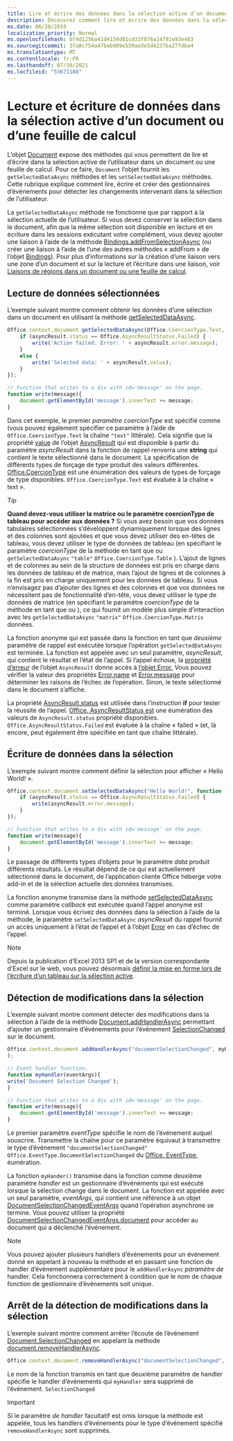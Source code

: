 ```yaml
---
title: Lire et écrire des données dans la sélection active d’un document ou d’une feuille de calcul
description: Découvrez comment lire et écrire des données dans la sélection active dans un document Word ou Excel feuille de calcul.
ms.date: 06/20/2019
localization_priority: Normal
ms.openlocfilehash: bf4d1256a41d4150d81cd33f876a14791e93e483
ms.sourcegitcommit: 3fa8c754a47bab909e559ae3e5d4237ba27fdbe4
ms.translationtype: MT
ms.contentlocale: fr-FR
ms.lasthandoff: 07/30/2021
ms.locfileid: "53671188"
---
```

# <a name="read-and-write-data-to-the-active-selection-in-a-document-or-spreadsheet"></a>Lecture et écriture de données dans la sélection active d’un document ou d’une feuille de calcul

L’objet [Document](/javascript/api/office/office.document) expose des méthodes qui vous permettent de lire et d’écrire dans la sélection active de l’utilisateur dans un document ou une feuille de calcul. Pour ce faire, `Document` l’objet fournit les `getSelectedDataAsync` méthodes et les `setSelectedDataAsync` méthodes. Cette rubrique explique comment lire, écrire et créer des gestionnaires d’événements pour détecter les changements intervenant dans la sélection de l’utilisateur.

La `getSelectedDataAsync` méthode ne fonctionne que par rapport à la sélection actuelle de l’utilisateur. Si vous devez conserver la sélection dans le document, afin que la même sélection soit disponible en lecture et en écriture dans les sessions exécutant votre complément, vous devez ajouter une liaison à l’aide de la méthode [Bindings.addFromSelectionAsync](/javascript/api/office/office.bindings#addFromSelectionAsync_bindingType__options__callback_) (ou créer une liaison à l’aide de l’une des autres méthodes « addFrom » de l’objet [Bindings](/javascript/api/office/office.bindings)). Pour plus d’informations sur la création d’une liaison vers une zone d’un document et sur la lecture et l’écriture dans une liaison, voir [Liaisons de régions dans un document ou une feuille de calcul](bind-to-regions-in-a-document-or-spreadsheet.md).


## <a name="read-selected-data"></a>Lecture de données sélectionnées


L’exemple suivant montre comment obtenir les données d’une sélection dans un document en utilisant la méthode [getSelectedDataAsync](/javascript/api/office/office.document#getSelectedDataAsync_coercionType__options__callback_).


```js
Office.context.document.getSelectedDataAsync(Office.CoercionType.Text, function (asyncResult) {
    if (asyncResult.status == Office.AsyncResultStatus.Failed) {
        write('Action failed. Error: ' + asyncResult.error.message);
    }
    else {
        write('Selected data: ' + asyncResult.value);
    }
});

// Function that writes to a div with id='message' on the page.
function write(message){
    document.getElementById('message').innerText += message; 
}
```

Dans cet exemple, le premier  _paramètre coercionType_ est spécifié comme (vous pouvez également spécifier ce paramètre à l’aide de `Office.CoercionType.Text` la chaîne `"text"` littérale). Cela signifie que la propriété [value](/javascript/api/office/office.asyncresult#status) de l’objet [AsyncResult](/javascript/api/office/office.asyncresult) qui est disponible à partir du paramètre _asyncResult_ dans la fonction de rappel renverra une **string** qui contient le texte sélectionné dans le document. La spécification de différents types de forçage de type produit des valeurs différentes. [Office.CoercionType](/javascript/api/office/office.coerciontype) est une énumération des valeurs de types de forçage de type disponibles. `Office.CoercionType.Text` est évaluée à la chaîne « text ».


> [!TIP]
> **Quand devez-vous utiliser la matrice ou le paramètre coercionType de tableau pour accéder aux données ?** Si vous avez besoin que vos données tabulaires sélectionnées s’développent dynamiquement lorsque des lignes et des colonnes sont ajoutées et que vous devez utiliser des en-têtes de tableau, vous devez utiliser le type de données de tableau (en spécifiant le paramètre _coercionType_ de la méthode en tant que ou `getSelectedDataAsync` `"table"` `Office.CoercionType.Table` ). L’ajout de lignes et de colonnes au sein de la structure de données est pris en charge dans les données de tableau et de matrice, mais l’ajout de lignes et de colonnes à la fin est pris en charge uniquement pour les données de tableau. Si vous n’envisagez pas d’ajouter des lignes et des colonnes et que vos données ne nécessitent pas de fonctionnalité d’en-tête, vous devez utiliser le type de données de matrice (en spécifiant le paramètre  _coercionType_ de la méthode en tant que ou ), ce qui fournit un modèle plus simple d’interaction avec les `getSelectedDataAsync` `"matrix"` `Office.CoercionType.Matrix` données.

La fonction anonyme qui est passée dans la fonction en tant que  _deuxième_ paramètre de rappel est exécutée lorsque l’opération `getSelectedDataAsync` est terminée. La fonction est appelée avec un seul paramètre, _asyncResult_, qui contient le résultat et l’état de l’appel. Si l’appel échoue, la [propriété d’erreur](/javascript/api/office/office.asyncresult#error) de l’objet `AsyncResult` donne accès à [l’objet Error.](/javascript/api/office/office.error) Vous pouvez vérifier la valeur des propriétés [Error.name](/javascript/api/office/office.error#name) et [Error.message](/javascript/api/office/office.error#message) pour déterminer les raisons de l’échec de l’opération. Sinon, le texte sélectionné dans le document s’affiche.

La propriété [AsyncResult.status](/javascript/api/office/office.asyncresult#error) est utilisée dans l’instruction **if** pour tester la réussite de l’appel. [Office. AsyncResultStatus est](/javascript/api/office/office.asyncresult#status) une éumération des valeurs de `AsyncResult.status` propriété disponibles. `Office.AsyncResultStatus.Failed` est évaluée à la chaîne « failed » (et, là encore, peut également être spécifiée en tant que chaîne littérale).


## <a name="write-data-to-the-selection"></a>Écriture de données dans la sélection


L’exemple suivant montre comment définir la sélection pour afficher « Hello World! ».


```js
Office.context.document.setSelectedDataAsync("Hello World!", function (asyncResult) {
    if (asyncResult.status == Office.AsyncResultStatus.Failed) {
        write(asyncResult.error.message);
    }
});

// Function that writes to a div with id='message' on the page.
function write(message){
    document.getElementById('message').innerText += message;
}
```

Le passage de différents types d’objets pour le paramètre  _data_ produit différents résultats. Le résultat dépend de ce qui est actuellement sélectionné dans le document, de l’application cliente Office héberge votre add-in et de la sélection actuelle des données transmises.

La fonction anonyme transmise dans la méthode [setSelectedDataAsync](/javascript/api/office/office.document#setSelectedDataAsync_data__options__callback_) comme paramètre _callback_ est exécutée quand l’appel anonyme est terminé. Lorsque vous écrivez des données dans la sélection à l’aide de la méthode, le paramètre `setSelectedDataAsync` _asyncResult_ du rappel fournit un accès uniquement à l’état de l’appel et à l’objet [Error](/javascript/api/office/office.error) en cas d’échec de l’appel.

> [!NOTE]
> Depuis la publication d’Excel 2013 SP1 et de la version correspondante d’Excel sur le web, vous pouvez désormais [définir la mise en forme lors de l’écriture d’un tableau sur la sélection active](../excel/excel-add-ins-tables.md).


## <a name="detect-changes-in-the-selection"></a>Détection de modifications dans la sélection


L’exemple suivant montre comment détecter des modifications dans la sélection à l’aide de la méthode [Document.addHandlerAsync](/javascript/api/office/office.document#addHandlerAsync_eventType__handler__options__callback_) permettant d’ajouter un gestionnaire d’événements pour l’événement [SelectionChanged](/javascript/api/office/office.documentselectionchangedeventargs) sur le document.


```js
Office.context.document.addHandlerAsync("documentSelectionChanged", myHandler, function(result){}
);

// Event handler function.
function myHandler(eventArgs){
write('Document Selection Changed');
}

// Function that writes to a div with id='message' on the page.
function write(message){
    document.getElementById('message').innerText += message;
}
```

Le premier paramètre  _eventType_ spécifie le nom de l’événement auquel souscrire. Transmettre la chaîne pour ce paramètre équivaut à transmettre le type d’événement `"documentSelectionChanged"` `Office.EventType.DocumentSelectionChanged` du [Office. EventType,](/javascript/api/office/office.eventtype) éumération.

La fonction `myHander()` transmise dans la fonction comme deuxième paramètre _handler_ est un gestionnaire d’événements qui est exécuté lorsque la sélection change dans le document. La fonction est appelée avec un seul paramètre, _eventArgs_, qui contient une référence à un objet [DocumentSelectionChangedEventArgs](/javascript/api/office/office.documentselectionchangedeventargs) quand l’opération asynchrone se termine. Vous pouvez utiliser la propriété [DocumentSelectionChangedEventArgs.document](/javascript/api/office/office.documentselectionchangedeventargs#document) pour accéder au document qui a déclenché l’événement.


> [!NOTE]
> Vous pouvez ajouter plusieurs handlers d’événements pour un événement donné en appelant à nouveau la méthode et en passant une fonction de handler d’événement supplémentaire pour le `addHandlerAsync` _paramètre de_ handler. Cela fonctionnera correctement à condition que le nom de chaque fonction de gestionnaire d’événements soit unique.


## <a name="stop-detecting-changes-in-the-selection"></a>Arrêt de la détection de modifications dans la sélection


L’exemple suivant montre comment arrêter l’écoute de l’événement [Document.SelectionChanged](/javascript/api/office/office.documentselectionchangedeventargs) en appelant la méthode [document.removeHandlerAsync](/javascript/api/office/office.document#removeHandlerAsync_eventType__options__callback_).


```js
Office.context.document.removeHandlerAsync("documentSelectionChanged", {handler:myHandler}, function(result){});
```

Le nom de la fonction transmis en tant que deuxième paramètre de handler spécifie le handler d’événements qui `myHandler` sera supprimé de  l’événement. `SelectionChanged`


> [!IMPORTANT]
> Si le paramètre _de handler_ facultatif est omis lorsque la méthode est appelée, tous les handlers d’événements pour le type d’événement spécifié `removeHandlerAsync` sont supprimés. 
